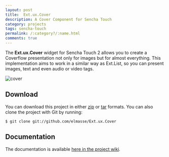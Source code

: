 ```yaml
---
layout: post
title:  Ext.ux.Cover
description: A Cover Component for Sencha Touch
category: projects
tags: sencha-touch
permalink: /:category?/:name.html
comments: true
---
```


The **Ext.ux.Cover** widget for Sencha Touch 2 allows you to create a Coverflow presentation not only for images but for almost everything. This implementation aims to work in a similar way as Ext.List, so you can present images, text and even audio or video tags.

![cover](/post-assets/Cover.png)

## Download

You can download this project in either [zip](http://github.com/elmasse/Ext.ux.Cover/zipball/master) or [tar](http://github.com/elmasse/Ext.ux.Cover/tarball/master) formats.
You can also clone the project with Git by running:

```
$ git clone git://github.com/elmasse/Ext.ux.Cover
```

## Documentation

The documentation is available [here in the project wiki](https://github.com/elmasse/Ext.ux.Cover/wiki).